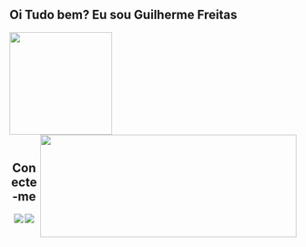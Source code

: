 ## Oi Tudo bem? Eu sou Guilherme Freitas 

<div>
  
  <img  height="180em" src="https://github-readme-stats.vercel.app/api?username=Guii-Freitas&show_icons=true&theme=transparent&include_all_commits=true&count_private=true"/>
  <img align="right"height="180em"width="450em" src="https://github-readme-stats.vercel.app/api/top-langs/?username=Guii-Freitas&theme=transparent&hide_border=false&&layout=compact"/>
  </a>
</div>
<br>

<div  align="center"> 
  
<h2>Conecte-me</h2>
<div>
  <a href = "mailto:guilhermefreitas0972@gmail.com"><img src="https://img.shields.io/badge/-Gmail-%23333?style=for-the-badge&logo=gmail&logoColor=white" target="_blank"></a>
  <a href="https://www.linkedin.com/in/guilherme-freitas01/" target="_blank"><img src="https://img.shields.io/badge/-LinkedIn-%230077B5?style=for-the-badge&logo=linkedin&logoColor=white" target="_blank"></a> 
</div>
